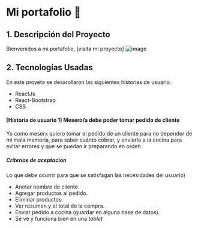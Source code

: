 # Mi portafolio :star2:

## 1. Descripción del Proyecto

Bienvenidos a mi portafolio, 
[visita mi proyecto]
![image](https://user-images.githubusercontent.com/68167686/107108843-28985b80-6809-11eb-9ee9-73409a151aea.png)
## 2. Tecnologías Usadas

En este proyeto se desarollaron las siguientes historias de usuario.

- ReactJs
- React-Bootstrap
- CSS


#### [Historia de usuario 1] Mesero/a debe poder tomar pedido de cliente

Yo como meserx quiero tomar el pedido de un cliente para no depender de mi mala
memoria, para saber cuánto cobrar, y enviarlo a la cocina para evitar errores y
que se puedan ir preparando en orden.

##### Criterios de aceptación

Lo que debe ocurrir para que se satisfagan las necesidades del usuario)

- Anotar nombre de cliente.
- Agregar productos al pedido.
- Eliminar productos.
- Ver resumen y el total de la compra.
- Enviar pedido a cocina (guardar en alguna base de datos).
- Se ve y funciona bien en una _tablet_
